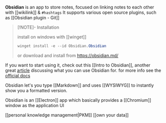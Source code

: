 **Obsidian** is an app to store notes, focused on linking notes to each other with [[wikilink]] & `#hashtags`
It supports various open source plugins, such as [[Obsidian plugin - Git]]

> [!NOTE]- Installation
> 
> install on windows with [[winget]]
> ```powershell
> winget install -e --id Obsidian.Obsidian
> ```
> or download and install from https://obsidian.md/

If you want to start using it, check out this [[Intro to Obsidian]], another great [article](https://www.proofofconcept.pub/p/how-i-write-with-obsidian) discussing what you can use Obsidian for.
for more info see the [official docs](https://help.obsidian.md/Obsidian/Index)

Obsidian let's you type [[Markdown]] and uses [[WYSIWYG]] to instantly show you a formatted version. 

Obsidian is an [[Electron]] app which basically provides a [[Chromium]] window as the application UI



[[personal knowledge management|PKM]]
[[own your data]]